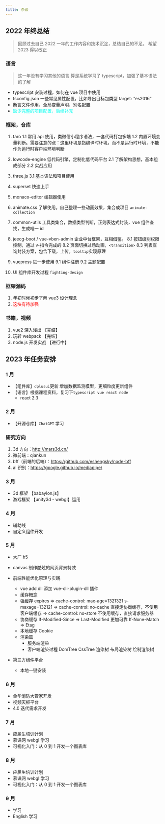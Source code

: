 ```yaml
---
title: 杂谈
---
```


## 2022 年终总结

> 回顾过去自己 2022 一年的工作内容和技术沉淀，总结自己的不足。
> 希望 2023 得以改正

### 语言

> 这一年没有学习其他的语言
> 算是系统学习了 typescript，加强了基本语法的了解

- typescript 安装过程，如何在 vue 项目中使用
- tsconfig.json 一些常见属性配置，比如导出目标包类型 target: "es2016"
- 断言文件作用，全局变量声明，别名配置
- <font color="#00fffff">缺少完整的项目配置，后续补充</font>

### 框架，仓库

1. taro
   1.1 常用 api 使用，类微信小程序语法，一套代码打包多端
   1.2 内置环境变量判断。需要注意的点：这里环境是指编译时环境，而不是运行时环境，不能作为运行时客户端环境判断

2. lowcode-engine 低代码引擎，定制化低代码平台
   2.1 了解架构思想，基本组成部分
   2.2 实战应用

3. three.js
   3.1 基本语法和项目使用

4. superset 快速上手

5. monaco-editor 编辑器使用

6. animate.css 了解使用。自己整理一些动画效果，集合成项目 `animate-collection`

7. common-utils 工具类集合，数据类型判断，正则表达式封装，vue 组件查找，生成唯一 id

8. jeecg-boot / vue-vben-admin 企业中台框架，互相借鉴。
   8.1 按钮级别权限控制，通过 v-指令完成的
   8.2 页面切换过场动画，`<transition>`
   8.3 列表查询封装方案，包含下载，上传，`tooltip`实现原理

9. vuepress 进一步使用
   9.1 组件注册
   9.2 主题配置

10. UI 组件库开发过程 `fighting-design`

### 框架源码

1. 年初时候初步了解 vue3 设计理念
2. <font color="red">这块有待加强</font>

### 书籍，视频

1. vue2 深入浅出 【完结】
2. 玩转 webpack 【完结】
3. node.js 开发实战 【进行中】

## 2023 年任务安排

### 1 月

- 【组件库】`dplusui`更新 增加数据监测模型，更细粒度更新组件
- 【语言】根据课程资料，复习下`typescript vue react node`
  - react 2.3

### 2 月

- 【开源仓库】`ChatGPT` 学习

### 研究方向

1. 3d 方向：http://mars3d.cn/
2. 微前端：qiankun
3. bff（前端的后端）：https://github.com/eshengsky/node-bff
4. ai 识别：https://google.github.io/mediapipe/

### 3 月

- 3d 框架 【babaylon.js】
- 游戏框架 【unity3d - webgl】运用

### 4 月

- 辅助线
- 自定义组件开发

### 5 月

- 大厂 h5
- canvas 制作酷炫的网页背景特效
- 前端性能优化原理与实践

  - vue add dll 添加 vue-cli-plugin-dll 插件
  - 缓存概念
  - 强缓存 expires => cache-control: max-age=1321321 s-maxage=132121 => cache-control: no-cache 直接走协商缓存，不使用客户端缓存
    => cache-control: no-store 不使用缓存，直接请求服务器
  - 协商缓存 If-Modified-Since => Last-Modified 更加可靠 If-None-Match => Etag
  - 本地缓存 Cookie
  - 渲染篇
    - 服务端渲染
    - 客户端渲染过程 DomTree CssTree 渲染树 布局渲染树 绘制渲染树

- 第三方组件平台
  - 本地一键安装

### 6 月

- 金华消防大管家开发
- 视频天枢平台
- 4.0 迭代需求开发

### 7 月

- 应届生培训计划
- 慕课网 webgl 学习
- 可视化入门：从 0 到 1 开发一个图表库

### 8 月

- 应届生培训计划
- 慕课网 webgl 学习
- 可视化入门：从 0 到 1 开发一个图表库

### 9 月

-  学习
- English 学习
